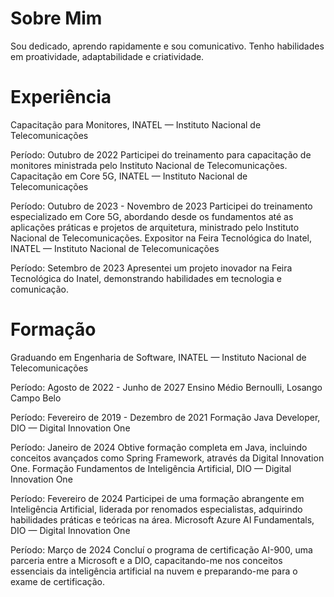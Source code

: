 # Sobre Mim
Sou dedicado, aprendo rapidamente e sou comunicativo. Tenho habilidades em proatividade, adaptabilidade e criatividade.

# Experiência
Capacitação para Monitores, INATEL — Instituto Nacional de Telecomunicações

Período: Outubro de 2022
Participei do treinamento para capacitação de monitores ministrada pelo Instituto Nacional de Telecomunicações.
Capacitação em Core 5G, INATEL — Instituto Nacional de Telecomunicações

Período: Outubro de 2023 - Novembro de 2023
Participei do treinamento especializado em Core 5G, abordando desde os fundamentos até as aplicações práticas e projetos de arquitetura, ministrado pelo Instituto Nacional de Telecomunicações.
Expositor na Feira Tecnológica do Inatel, INATEL — Instituto Nacional de Telecomunicações

Período: Setembro de 2023
Apresentei um projeto inovador na Feira Tecnológica do Inatel, demonstrando habilidades em tecnologia e comunicação.

# Formação
Graduando em Engenharia de Software, INATEL — Instituto Nacional de Telecomunicações

Período: Agosto de 2022 - Junho de 2027
Ensino Médio Bernoulli, Losango Campo Belo

Período: Fevereiro de 2019 - Dezembro de 2021
Formação Java Developer, DIO — Digital Innovation One

Período: Janeiro de 2024
Obtive formação completa em Java, incluindo conceitos avançados como Spring Framework, através da Digital Innovation One.
Formação Fundamentos de Inteligência Artificial, DIO — Digital Innovation One

Período: Fevereiro de 2024
Participei de uma formação abrangente em Inteligência Artificial, liderada por renomados especialistas, adquirindo habilidades práticas e teóricas na área.
Microsoft Azure AI Fundamentals, DIO — Digital Innovation One

Período: Março de 2024
Concluí o programa de certificação AI-900, uma parceria entre a Microsoft e a DIO, capacitando-me nos conceitos essenciais da inteligência artificial na nuvem e preparando-me para o exame de certificação.
